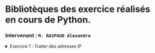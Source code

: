 # Bibliotèques des exercice réalisés en cours de Python.
### Intervenant : `M. RASPAUD Alexandre`

<details>
<summary>Exercice 1 : Traiter des adresses IP</summary>
<br>
Ecrire un script qui demande à l’utilisateur de taper une adresse IPv4 ; puis l’afficher
Ecrire une méthode qui vérifie les adresses IPv4 rentrées par les utilisateurs
Faire de même avec les adresses IPv6
Créer une méthode qui détecte si la chaîne de caractère reçu est une adresse IPv4 ou IPv6, la vérifie et renvois à l’utilisateur la version d’IP (4 ou 6) si elle est valide.
Reprendre la méthode de la question 4 et rendre possible l’envois d’une liste d’adresse IP (4 ou 6)
Idem à la question 5 mais la valeur en entrée de votre méthode sera un dictionnaire contenant un host en clé et une adresse IP en valeur.
<br>
![Voir le code](./exercices/exo_1.py)
</details>
